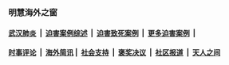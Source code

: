 
### 明慧海外之窗

####  [武汉肺炎](indexes/365.md?t=07131500) &nbsp;|&nbsp;  [迫害案例综述](indexes/328.md?t=07131500) &nbsp;|&nbsp; [迫害致死案例](indexes/277.md?t=07131500)  &nbsp;|&nbsp; [更多迫害案例](indexes/81.md?t=07131500)  &nbsp;|&nbsp; 
####  [时事评论](indexes/19.md?t=07131500) &nbsp;|&nbsp; [海外简讯](indexes/245.md?t=07131500)&nbsp;|&nbsp;  [社会支持](indexes/140.md?t=07131500) &nbsp;|&nbsp; [褒奖决议](indexes/282.md?t=07131500) &nbsp;|&nbsp; [社区报道](indexes/91.md?t=07131500)  &nbsp;|&nbsp; [天人之间](indexes/78.md?t=07131500) 

